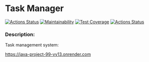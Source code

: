 # Task Manager

[![Actions Status](https://github.com/bsa2609/java-project-99/actions/workflows/hexlet-check.yml/badge.svg)](https://github.com/bsa2609/java-project-99/actions)
[![Maintainability](https://api.codeclimate.com/v1/badges/bea3912e2efbf71976df/maintainability)](https://codeclimate.com/github/bsa2609/java-project-99/maintainability)
[![Test Coverage](https://api.codeclimate.com/v1/badges/bea3912e2efbf71976df/test_coverage)](https://codeclimate.com/github/bsa2609/java-project-99/test_coverage)
[![Actions Status](https://github.com/bsa2609/java-project-99/actions/workflows/main.yml/badge.svg)](https://github.com/bsa2609/java-project-99/actions)

### Description:
Task management system:

https://java-project-99-vv13.onrender.com
